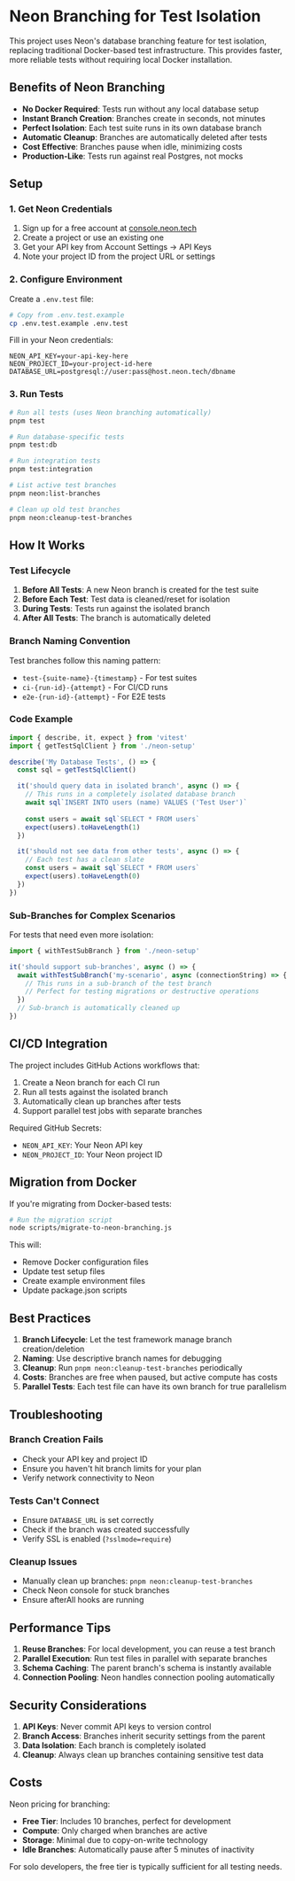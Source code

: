 # Neon Branching for Test Isolation

This project uses Neon's database branching feature for test isolation, replacing traditional Docker-based test infrastructure. This provides faster, more reliable tests without requiring local Docker installation.

## Benefits of Neon Branching

- **No Docker Required**: Tests run without any local database setup
- **Instant Branch Creation**: Branches create in seconds, not minutes
- **Perfect Isolation**: Each test suite runs in its own database branch
- **Automatic Cleanup**: Branches are automatically deleted after tests
- **Cost Effective**: Branches pause when idle, minimizing costs
- **Production-Like**: Tests run against real Postgres, not mocks

## Setup

### 1. Get Neon Credentials

1. Sign up for a free account at [console.neon.tech](https://console.neon.tech)
2. Create a project or use an existing one
3. Get your API key from Account Settings → API Keys
4. Note your project ID from the project URL or settings

### 2. Configure Environment

Create a `.env.test` file:

```bash
# Copy from .env.test.example
cp .env.test.example .env.test
```

Fill in your Neon credentials:

```env
NEON_API_KEY=your-api-key-here
NEON_PROJECT_ID=your-project-id-here
DATABASE_URL=postgresql://user:pass@host.neon.tech/dbname
```

### 3. Run Tests

```bash
# Run all tests (uses Neon branching automatically)
pnpm test

# Run database-specific tests
pnpm test:db

# Run integration tests
pnpm test:integration

# List active test branches
pnpm neon:list-branches

# Clean up old test branches
pnpm neon:cleanup-test-branches
```

## How It Works

### Test Lifecycle

1. **Before All Tests**: A new Neon branch is created for the test suite
2. **Before Each Test**: Test data is cleaned/reset for isolation
3. **During Tests**: Tests run against the isolated branch
4. **After All Tests**: The branch is automatically deleted

### Branch Naming Convention

Test branches follow this naming pattern:
- `test-{suite-name}-{timestamp}` - For test suites
- `ci-{run-id}-{attempt}` - For CI/CD runs
- `e2e-{run-id}-{attempt}` - For E2E tests

### Code Example

```typescript
import { describe, it, expect } from 'vitest'
import { getTestSqlClient } from './neon-setup'

describe('My Database Tests', () => {
  const sql = getTestSqlClient()

  it('should query data in isolated branch', async () => {
    // This runs in a completely isolated database branch
    await sql`INSERT INTO users (name) VALUES ('Test User')`
    
    const users = await sql`SELECT * FROM users`
    expect(users).toHaveLength(1)
  })

  it('should not see data from other tests', async () => {
    // Each test has a clean slate
    const users = await sql`SELECT * FROM users`
    expect(users).toHaveLength(0)
  })
})
```

### Sub-Branches for Complex Scenarios

For tests that need even more isolation:

```typescript
import { withTestSubBranch } from './neon-setup'

it('should support sub-branches', async () => {
  await withTestSubBranch('my-scenario', async (connectionString) => {
    // This runs in a sub-branch of the test branch
    // Perfect for testing migrations or destructive operations
  })
  // Sub-branch is automatically cleaned up
})
```

## CI/CD Integration

The project includes GitHub Actions workflows that:

1. Create a Neon branch for each CI run
2. Run all tests against the isolated branch
3. Automatically clean up branches after tests
4. Support parallel test jobs with separate branches

Required GitHub Secrets:
- `NEON_API_KEY`: Your Neon API key
- `NEON_PROJECT_ID`: Your Neon project ID

## Migration from Docker

If you're migrating from Docker-based tests:

```bash
# Run the migration script
node scripts/migrate-to-neon-branching.js
```

This will:
- Remove Docker configuration files
- Update test setup files
- Create example environment files
- Update package.json scripts

## Best Practices

1. **Branch Lifecycle**: Let the test framework manage branch creation/deletion
2. **Naming**: Use descriptive branch names for debugging
3. **Cleanup**: Run `pnpm neon:cleanup-test-branches` periodically
4. **Costs**: Branches are free when paused, but active compute has costs
5. **Parallel Tests**: Each test file can have its own branch for true parallelism

## Troubleshooting

### Branch Creation Fails

- Check your API key and project ID
- Ensure you haven't hit branch limits for your plan
- Verify network connectivity to Neon

### Tests Can't Connect

- Ensure `DATABASE_URL` is set correctly
- Check if the branch was created successfully
- Verify SSL is enabled (`?sslmode=require`)

### Cleanup Issues

- Manually clean up branches: `pnpm neon:cleanup-test-branches`
- Check Neon console for stuck branches
- Ensure afterAll hooks are running

## Performance Tips

1. **Reuse Branches**: For local development, you can reuse a test branch
2. **Parallel Execution**: Run test files in parallel with separate branches
3. **Schema Caching**: The parent branch's schema is instantly available
4. **Connection Pooling**: Neon handles connection pooling automatically

## Security Considerations

1. **API Keys**: Never commit API keys to version control
2. **Branch Access**: Branches inherit security settings from the parent
3. **Data Isolation**: Each branch is completely isolated
4. **Cleanup**: Always clean up branches containing sensitive test data

## Costs

Neon pricing for branching:
- **Free Tier**: Includes 10 branches, perfect for development
- **Compute**: Only charged when branches are active
- **Storage**: Minimal due to copy-on-write technology
- **Idle Branches**: Automatically pause after 5 minutes of inactivity

For solo developers, the free tier is typically sufficient for all testing needs.